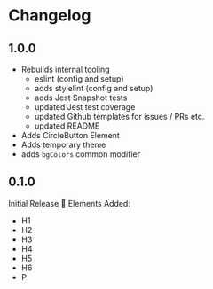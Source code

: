 # Changelog

## 1.0.0
* Rebuilds internal tooling
  * eslint (config and setup)
  * adds stylelint (config and setup)
  * adds Jest Snapshot tests
  * updated Jest test coverage
  * updated Github templates for issues / PRs etc.
  * updated README
* Adds CircleButton Element
* Adds temporary theme
* adds `bgColors` common modifier

## 0.1.0
Initial Release 🎉
Elements Added:
* H1
* H2
* H3
* H4
* H5
* H6
* P
